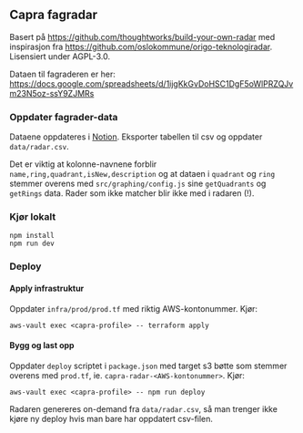 ## Capra fagradar

Basert på https://github.com/thoughtworks/build-your-own-radar med inspirasjon fra https://github.com/oslokommune/origo-teknologiradar.
Lisensiert under AGPL-3.0.

Dataen til fagraderen er her: https://docs.google.com/spreadsheets/d/1ijgKkGvDoHSC1DgF5oWlPRZQJvm23N5oz-ssY9ZJMRs

### Oppdater fagrader-data
Dataene oppdateres i [Notion](https://www.notion.so/capra/eab66400679a4d48b6d0fa8920ee56e2?v=84f89f952c734786879adf92c6673c49).
Eksporter tabellen til csv og oppdater `data/radar.csv`.

Det er viktig at kolonne-navnene forblir `name,ring,quadrant,isNew,description` og at dataen i `quadrant` og `ring`
stemmer overens med `src/graphing/config.js` sine `getQuadrants` og `getRings` data. Rader som ikke matcher blir ikke med i radaren (!).

### Kjør lokalt
```
npm install
npm run dev
```


### Deploy

#### Apply infrastruktur
Oppdater `infra/prod/prod.tf` med riktig AWS-kontonummer.
Kjør:
```
aws-vault exec <capra-profile> -- terraform apply
```

#### Bygg og last opp

Oppdater `deploy` scriptet i `package.json` med target s3 bøtte som stemmer overens med `prod.tf`, ie. `capra-radar-<AWS-kontonummer>`.
Kjør:
```
aws-vault exec <capra-profile> -- npm run deploy
```


Radaren genereres on-demand fra `data/radar.csv`, så man trenger ikke kjøre ny deploy hvis man bare har oppdatert csv-filen.
